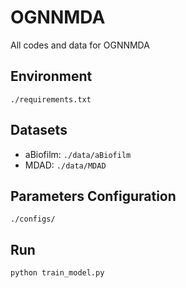 # OGNNMDA

All codes and data for OGNNMDA

## Environment
`./requirements.txt`

## Datasets

+ aBiofilm: `./data/aBiofilm`
+ MDAD: `./data/MDAD`

## Parameters Configuration
`./configs/`

## Run
```shell
python train_model.py
```

